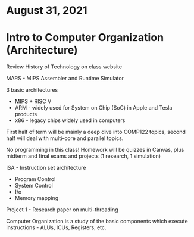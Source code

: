 # August 31, 2021
# Intro to Computer Organization (Architecture)

Review History of Technology on class website

MARS - MIPS Assembler and Runtime Simulator

3 basic architectures
- MIPS + RISC V
- ARM - widely used for System on Chip (SoC) in Apple and Tesla products
- x86 - legacy chips widely used in computers 

First half of term will be mainly a deep dive into COMP122 topics, second half will deal with multi-core and parallel topics.

No programming in this class! Homework will be quizzes in Canvas, plus midterm and final exams and projects (1 research, 1 simulation)

ISA - Instruction set architecture
- Program Control
- System Control
- I/o
- Memory mapping

Project 1 - Research paper on multi-threading

Computer Organization is a study of the basic components which execute instructions - ALUs, ICUs, Registers, etc.